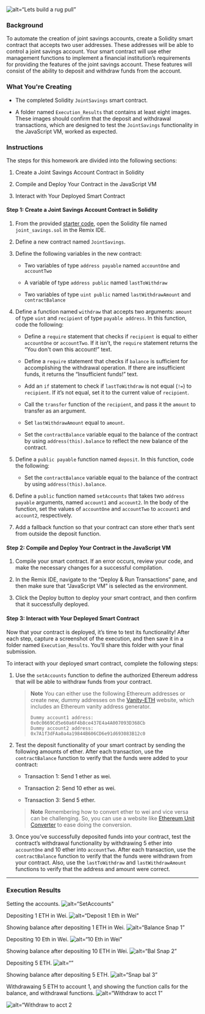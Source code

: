 ![alt=“Lets build a rug pull”](https://pbs.twimg.com/media/FHFJiAvXwAQT6tP.jpg)

### Background

To automate the creation of joint savings accounts, create a Solidity smart contract that accepts two user addresses. These addresses will be able to control a joint savings account. Your smart contract will use ether management functions to implement a financial institution’s requirements for providing the features of the joint savings account. These features will consist of the ability to deposit and withdraw funds from the account.

### What You're Creating

* The completed Solidity `JointSavings` smart contract.

* A folder named `Execution_Results` that contains at least eight images. These images should confirm that the deposit and withdrawal transactions, which are designed to test the `JointSavings` functionality in the JavaScript VM, worked as expected.

### Instructions

The steps for this homework are divided into the following sections:

1. Create a Joint Savings Account Contract in Solidity

2. Compile and Deploy Your Contract in the JavaScript VM

3. Interact with Your Deployed Smart Contract

#### Step 1: Create a Joint Savings Account Contract in Solidity

1. From the provided [starter code](Starter_Code), open the Solidity file named `joint_savings.sol` in the Remix IDE.

2. Define a new contract named `JointSavings`.

3. Define the following variables in the new contract:

    * Two variables of type `address payable` named `accountOne` and `accountTwo`

    * A variable of type `address public` named `lastToWithdraw`

    * Two variables of type `uint public` named `lastWithdrawAmount` and `contractBalance`


4. Define a function named `withdraw` that accepts two arguments: `amount` of type `uint` and `recipient` of type `payable address`. In this function, code the following:

    * Define a `require` statement that checks if `recipient` is equal to either `accountOne` or `accountTwo`. If it isn’t, the `require` statement returns the “You don't own this account!” text.

    * Define a `require` statement that checks if `balance` is sufficient for accomplishing the withdrawal operation. If there are insufficient funds, it returns the “Insufficient funds!” text.

    * Add an `if` statement to check if `lastToWithdraw` is not equal (`!=`) to `recipient`. If it’s not equal, set it to the current value of `recipient`.

    * Call the `transfer` function of the `recipient`, and pass it the `amount` to transfer as an argument.

    * Set `lastWithdrawAmount` equal to `amount`.

    * Set the `contractBalance` variable equal to the balance of the contract by using `address(this).balance` to reflect the new balance of the contract.


5. Define a `public payable` function named `deposit`. In this function, code the following:

    * Set the `contractBalance` variable equal to the balance of the contract by using `address(this).balance`.

6. Define a `public` function named `setAccounts` that takes two `address payable` arguments, named `account1` and `account2`. In the body of the function, set the values of `accountOne` and `accountTwo` to `account1` and `account2`, respectively.

7. Add a fallback function so that your contract can store ether that’s sent from outside the deposit function.

#### Step 2: Compile and Deploy Your Contract in the JavaScript VM

1. Compile your smart contract. If an error occurs, review your code, and make the necessary changes for a successful compilation.

2. In the Remix IDE, navigate to the “Deploy & Run Transactions” pane, and then make sure that “JavaScript VM” is selected as the environment.

3. Click the Deploy button to deploy your smart contract, and then confirm that it successfully deployed.

#### Step 3: Interact with Your Deployed Smart Contract

Now that your contract is deployed, it’s time to test its functionality! After each step, capture a screenshot of the execution, and then save it in a folder named `Execution_Results`. You’ll share this folder with your final submission.

To interact with your deployed smart contract, complete the following steps:

1. Use the `setAccounts` function to define the authorized Ethereum address that will be able to withdraw funds from your contract.

     > **Note** You can either use the following Ethereum addresses or create new, dummy addresses on the [Vanity-ETH](https://vanity-eth.tk/) website, which includes an Ethereum vanity address generator.
    >
    > ```text
    > Dummy account1 address: 0x0c0669Cd5e60a6F4b8ce437E4a4A007093D368Cb
    > Dummy account2 address: 0x7A1f3dFAa0a4a19844B606CD6e91d693083B12c0
    > ```

2. Test the deposit functionality of your smart contract by sending the following amounts of ether. After each transaction, use the `contractBalance` function to verify that the funds were added to your contract:

    * Transaction 1: Send 1 ether as wei.

    * Transaction 2: Send 10 ether as wei.

    * Transaction 3: Send 5 ether.

    > **Note** Remembering how to convert ether to wei and vice versa can be challenging. So, you can use a website like [Ethereum Unit Converter](https://eth-converter.com/) to ease doing the conversion.

3. Once you’ve successfully deposited funds into your contract, test the contract’s withdrawal functionality by withdrawing 5 ether into `accountOne` and 10 ether into `accountTwo`. After each transaction, use the `contractBalance` function to verify that the funds were withdrawn from your contract. Also, use the `lastToWithdraw` and `lastWithdrawAmount` functions to verify that the address and amount were correct.

---

### Execution Results
Setting the accounts.
![alt=“SetAccounts”](https://github.com/DanEspin0821/Joint-Savings-Account-20/blob/main/Execution_Results/setAccounts.png)

Depositing 1 ETH in Wei.
![alt=“Deposit 1 Eth in Wei”](https://github.com/DanEspin0821/Joint-Savings-Account-20/blob/main/Execution_Results/1ETHinWei.png)

Showing balance after depositing 1 ETH in Wei.
![alt=“Balance Snap 1”](https://github.com/DanEspin0821/Joint-Savings-Account-20/blob/main/Execution_Results/1EthinWeiBal.png)

Depositing 10 Eth in Wei.
![alt=“10 Eth in Wei”](https://github.com/DanEspin0821/Joint-Savings-Account-20/blob/main/Execution_Results/10ETHinWei.png)

Showing balance after depositing 10 ETH in Wei.
![alt=“Bal Snap 2”](https://github.com/DanEspin0821/Joint-Savings-Account-20/blob/main/Execution_Results/10EthinWeiBal.png)

Depositing 5 ETH.
![alt=“”](https://github.com/DanEspin0821/Joint-Savings-Account-20/blob/main/Execution_Results/5ETH.png)

Showing balance after depositing 5 ETH.
![alt=“Snap bal 3”](https://github.com/DanEspin0821/Joint-Savings-Account-20/blob/main/Execution_Results/5EthBal.png)

Withdrawaing 5 ETH to account 1, and showing the function calls for the balance, and withdrawal functions.
![alt=“Withdraw to acct 1”](https://github.com/DanEspin0821/Joint-Savings-Account-20/blob/main/Execution_Results/withdraw5ethacct1.png)


![alt=“Withdraw to acct 2](https://github.com/DanEspin0821/Joint-Savings-Account-20/blob/main/Execution_Results/withdraw10ethacct2.png)
